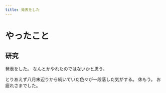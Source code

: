 ```yaml
---
title: 発表をした
---
```


# やったこと

## 研究

発表をした。
なんとかやれたのではないかと思う。

とりあえず八月末辺りから続いていた色々が一段落した気がする。
休もう。
お疲れさまでした。
